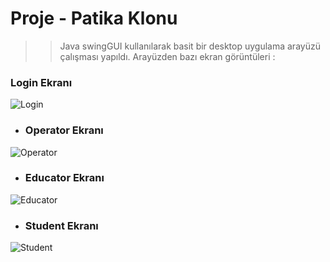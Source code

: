 # Proje - Patika Klonu

>> Java swingGUI kullanılarak basit bir desktop uygulama arayüzü çalışması yapıldı. Arayüzden bazı ekran görüntüleri :

### Login Ekranı
![Login](/Login%20.png)

- ### Operator Ekranı
![Operator](/Operator.png)

- ### Educator Ekranı
![Educator](/Educator.png)

- ### Student Ekranı
![Student](/Student.png)